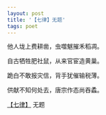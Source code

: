 ```yaml
---
layout: post
title: '【七律】无题'
tags: poet
---
```





他人垅上费耕凿，虫噬魃摧禾稻凋。

自古牺牲肥社鼠，从来官宦造黄巢。

跪白不敢报灾信，背手犹催输税薄。

供献不知何处去，唐宗作态尚吞蟊。

[【七律】](https://badtabbywhitecat.github.io/posts/poetry-forms.html) 无题
